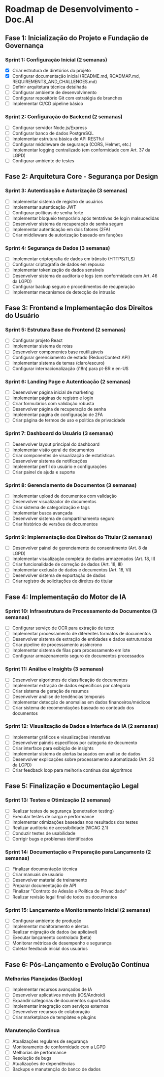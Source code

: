 # Roadmap de Desenvolvimento - Doc.AI

## Fase 1: Inicialização do Projeto e Fundação de Governança

### Sprint 1: Configuração Inicial (2 semanas)
- [x] Criar estrutura de diretórios do projeto
- [x] Configurar documentação inicial (README.md, ROADMAP.md, REQUIREMENTS_AND_CHALLENGES.md)
- [ ] Definir arquitetura técnica detalhada
- [ ] Configurar ambiente de desenvolvimento
- [ ] Configurar repositório Git com estratégia de branches
- [ ] Implementar CI/CD pipeline básico

### Sprint 2: Configuração do Backend (2 semanas)
- [ ] Configurar servidor Node.js/Express
- [ ] Configurar banco de dados PostgreSQL
- [ ] Implementar estrutura básica de API RESTful
- [ ] Configurar middleware de segurança (CORS, Helmet, etc.)
- [ ] Implementar logging centralizado (em conformidade com Art. 37 da LGPD)
- [ ] Configurar ambiente de testes

## Fase 2: Arquitetura Core - Segurança por Design

### Sprint 3: Autenticação e Autorização (3 semanas)
- [ ] Implementar sistema de registro de usuários
- [ ] Implementar autenticação JWT
- [ ] Configurar políticas de senha forte
- [ ] Implementar bloqueio temporário após tentativas de login malsucedidas
- [ ] Desenvolver sistema de recuperação de senha seguro
- [ ] Implementar autenticação em dois fatores (2FA)
- [ ] Criar middleware de autorização baseado em funções

### Sprint 4: Segurança de Dados (3 semanas)
- [ ] Implementar criptografia de dados em trânsito (HTTPS/TLS)
- [ ] Configurar criptografia de dados em repouso
- [ ] Implementar tokenização de dados sensíveis
- [ ] Desenvolver sistema de auditoria e logs (em conformidade com Art. 46 da LGPD)
- [ ] Configurar backup seguro e procedimentos de recuperação
- [ ] Implementar mecanismos de detecção de intrusão

## Fase 3: Frontend e Implementação dos Direitos do Usuário

### Sprint 5: Estrutura Base do Frontend (2 semanas)
- [ ] Configurar projeto React
- [ ] Implementar sistema de rotas
- [ ] Desenvolver componentes base reutilizáveis
- [ ] Configurar gerenciamento de estado (Redux/Context API)
- [ ] Implementar sistema de temas (claro/escuro)
- [ ] Configurar internacionalização (i18n) para pt-BR e en-US

### Sprint 6: Landing Page e Autenticação (2 semanas)
- [ ] Desenvolver página inicial de marketing
- [ ] Implementar páginas de registro e login
- [ ] Criar formulários com validação robusta
- [ ] Desenvolver página de recuperação de senha
- [ ] Implementar página de configuração de 2FA
- [ ] Criar página de termos de uso e política de privacidade

### Sprint 7: Dashboard do Usuário (3 semanas)
- [ ] Desenvolver layout principal do dashboard
- [ ] Implementar visão geral de documentos
- [ ] Criar componentes de visualização de estatísticas
- [ ] Desenvolver sistema de notificações
- [ ] Implementar perfil do usuário e configurações
- [ ] Criar painel de ajuda e suporte

### Sprint 8: Gerenciamento de Documentos (3 semanas)
- [ ] Implementar upload de documentos com validação
- [ ] Desenvolver visualizador de documentos
- [ ] Criar sistema de categorização e tags
- [ ] Implementar busca avançada
- [ ] Desenvolver sistema de compartilhamento seguro
- [ ] Criar histórico de versões de documentos

### Sprint 9: Implementação dos Direitos do Titular (2 semanas)
- [ ] Desenvolver painel de gerenciamento de consentimento (Art. 8 da LGPD)
- [ ] Implementar visualização completa de dados armazenados (Art. 18, II)
- [ ] Criar funcionalidade de correção de dados (Art. 18, III)
- [ ] Implementar exclusão de dados e documentos (Art. 18, VI)
- [ ] Desenvolver sistema de exportação de dados
- [ ] Criar registro de solicitações de direitos do titular

## Fase 4: Implementação do Motor de IA

### Sprint 10: Infraestrutura de Processamento de Documentos (3 semanas)
- [ ] Configurar serviço de OCR para extração de texto
- [ ] Implementar processamento de diferentes formatos de documentos
- [ ] Desenvolver sistema de extração de entidades e dados estruturados
- [ ] Criar pipeline de processamento assíncrono
- [ ] Implementar sistema de filas para processamento em lote
- [ ] Configurar armazenamento seguro de documentos processados

### Sprint 11: Análise e Insights (3 semanas)
- [ ] Desenvolver algoritmos de classificação de documentos
- [ ] Implementar extração de dados específicos por categoria
- [ ] Criar sistema de geração de resumos
- [ ] Desenvolver análise de tendências temporais
- [ ] Implementar detecção de anomalias em dados financeiros/médicos
- [ ] Criar sistema de recomendações baseado no conteúdo dos documentos

### Sprint 12: Visualização de Dados e Interface de IA (2 semanas)
- [ ] Implementar gráficos e visualizações interativas
- [ ] Desenvolver painéis específicos por categoria de documento
- [ ] Criar interface para exibição de insights
- [ ] Implementar sistema de alertas baseados em análise de dados
- [ ] Desenvolver explicações sobre processamento automatizado (Art. 20 da LGPD)
- [ ] Criar feedback loop para melhoria contínua dos algoritmos

## Fase 5: Finalização e Documentação Legal

### Sprint 13: Testes e Otimização (2 semanas)
- [ ] Realizar testes de segurança (penetration testing)
- [ ] Executar testes de carga e performance
- [ ] Implementar otimizações baseadas nos resultados dos testes
- [ ] Realizar auditoria de acessibilidade (WCAG 2.1)
- [ ] Conduzir testes de usabilidade
- [ ] Corrigir bugs e problemas identificados

### Sprint 14: Documentação e Preparação para Lançamento (2 semanas)
- [ ] Finalizar documentação técnica
- [ ] Criar manuais de usuário
- [ ] Desenvolver material de treinamento
- [ ] Preparar documentação de API
- [ ] Finalizar "Contrato de Adesão e Política de Privacidade"
- [ ] Realizar revisão legal final de todos os documentos

### Sprint 15: Lançamento e Monitoramento Inicial (2 semanas)
- [ ] Configurar ambiente de produção
- [ ] Implementar monitoramento e alertas
- [ ] Realizar migração de dados (se aplicável)
- [ ] Executar lançamento controlado (beta)
- [ ] Monitorar métricas de desempenho e segurança
- [ ] Coletar feedback inicial dos usuários

## Fase 6: Pós-Lançamento e Evolução Contínua

### Melhorias Planejadas (Backlog)
- [ ] Implementar recursos avançados de IA
- [ ] Desenvolver aplicativos móveis (iOS/Android)
- [ ] Expandir categorias de documentos suportados
- [ ] Implementar integração com serviços externos
- [ ] Desenvolver recursos de colaboração
- [ ] Criar marketplace de templates e plugins

### Manutenção Contínua
- [ ] Atualizações regulares de segurança
- [ ] Monitoramento de conformidade com a LGPD
- [ ] Melhorias de performance
- [ ] Resolução de bugs
- [ ] Atualizações de dependências
- [ ] Backups e manutenção do banco de dados
